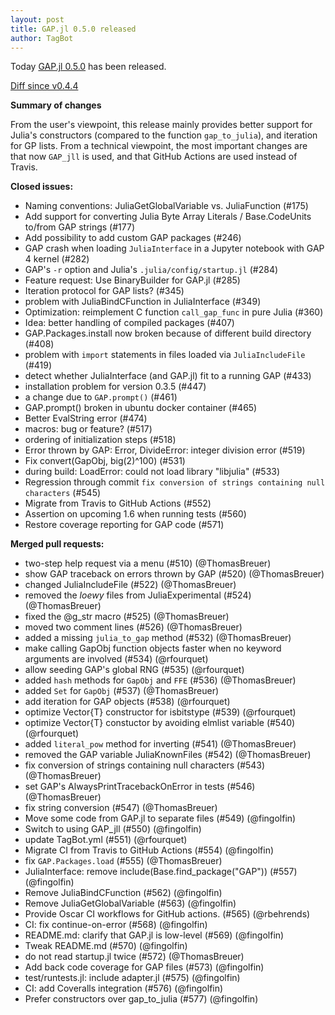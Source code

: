 ```yaml
---
layout: post
title: GAP.jl 0.5.0 released
author: TagBot
---
```


Today [GAP.jl 0.5.0](https://github.com/oscar-system/GAP.jl/releases/tag/v0.5.0) has
been released.

[Diff since v0.4.4](https://github.com/oscar-system/GAP.jl/compare/v0.4.4...v0.5.0)

**Summary of changes**

From the user's viewpoint, this release mainly provides better support for Julia's constructors (compared to the function `gap_to_julia`),
and iteration for GP lists.
From a technical viewpoint, the most important changes are that now `GAP_jll` is used, and that GitHub Actions are used instead of Travis.

**Closed issues:**
- Naming conventions: JuliaGetGlobalVariable vs. JuliaFunction (#175)
- Add support for converting Julia Byte Array Literals / Base.CodeUnits to/from GAP strings (#177)
- Add possibility to add custom GAP packages (#246)
- GAP crash when loading `JuliaInterface` in a Jupyter notebook with GAP 4 kernel (#282)
- GAP's `-r` option and Julia's `.julia/config/startup.jl` (#284)
- Feature request: Use BinaryBuilder for GAP.jl (#285)
- Iteration protocol for GAP lists? (#345)
- problem with JuliaBindCFunction in JuliaInterface (#349)
- Optimization: reimplement C function `call_gap_func` in pure Julia (#360)
- Idea: better handling of compiled packages (#407)
- GAP.Packages.install now broken because of different build directory (#408)
- problem with `import` statements in files loaded via `JuliaIncludeFile` (#419)
- detect whether JuliaInterface (and GAP.jl) fit to a running GAP  (#433)
- installation problem for version 0.3.5 (#447)
- a change due to `GAP.prompt()` (#461)
- GAP.prompt() broken in ubuntu docker container (#465)
- Better EvalString error (#474)
- macros: bug or feature? (#517)
- ordering of initialization steps (#518)
- Error thrown by GAP: Error, DivideError: integer division error (#519)
- Fix convert(GapObj, big(2)^100) (#531)
- during build: LoadError: could not load library "libjulia" (#533)
- Regression through commit `fix conversion of strings containing null characters` (#545)
- Migrate from Travis to GitHub Actions (#552)
- Assertion on upcoming 1.6 when running tests (#560)
- Restore coverage reporting for GAP code (#571)

**Merged pull requests:**
- two-step help request via a menu (#510) (@ThomasBreuer)
- show GAP traceback on errors thrown by GAP (#520) (@ThomasBreuer)
- changed JuliaIncludeFile (#522) (@ThomasBreuer)
- removed the *loewy* files from JuliaExperimental (#524) (@ThomasBreuer)
- fixed the @g_str macro (#525) (@ThomasBreuer)
- moved two comment lines (#526) (@ThomasBreuer)
- added a missing `julia_to_gap` method (#532) (@ThomasBreuer)
- make calling GapObj function objects faster when no keyword arguments are involved (#534) (@rfourquet)
- allow seeding GAP's global RNG (#535) (@rfourquet)
- added `hash` methods for `GapObj` and `FFE` (#536) (@ThomasBreuer)
- added `Set` for `GapObj` (#537) (@ThomasBreuer)
- add iteration for GAP objects (#538) (@rfourquet)
- optimize Vector{T} constructor for isbitstype (#539) (@rfourquet)
- optimize Vector{T} constuctor by avoiding elmlist variable (#540) (@rfourquet)
- added `literal_pow` method for inverting (#541) (@ThomasBreuer)
- removed the GAP variable JuliaKnownFiles (#542) (@ThomasBreuer)
- fix conversion of strings containing null characters (#543) (@ThomasBreuer)
- set GAP's AlwaysPrintTracebackOnError in tests (#546) (@ThomasBreuer)
- fix string conversion (#547) (@ThomasBreuer)
- Move some code from GAP.jl to separate files (#549) (@fingolfin)
- Switch to using GAP_jll (#550) (@fingolfin)
- update TagBot.yml (#551) (@rfourquet)
- Migrate CI from Travis to GitHub Actions (#554) (@fingolfin)
- fix `GAP.Packages.load` (#555) (@ThomasBreuer)
- JuliaInterface: remove include(Base.find_package("GAP")) (#557) (@fingolfin)
- Remove JuliaBindCFunction (#562) (@fingolfin)
- Remove JuliaGetGlobalVariable (#563) (@fingolfin)
- Provide Oscar CI workflows for GitHub actions. (#565) (@rbehrends)
- CI: fix continue-on-error (#568) (@fingolfin)
- README.md: clarify that GAP.jl is low-level (#569) (@fingolfin)
- Tweak README.md (#570) (@fingolfin)
- do not read startup.jl twice (#572) (@ThomasBreuer)
- Add back code coverage for GAP files (#573) (@fingolfin)
- test/runtests.jl: include adapter.jl (#575) (@fingolfin)
- CI: add Coveralls integration (#576) (@fingolfin)
- Prefer constructors over gap_to_julia (#577) (@fingolfin)

